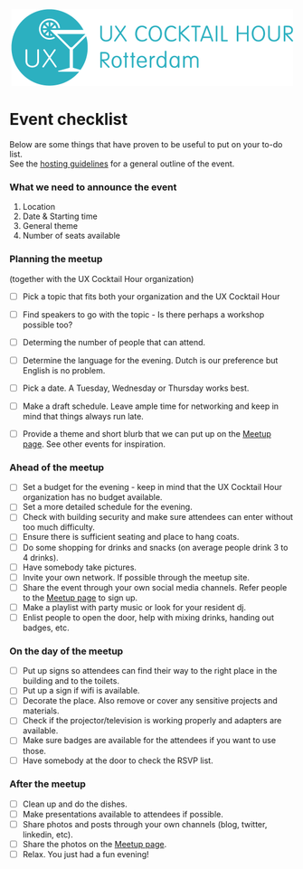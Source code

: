 <p align="center"><img src="/identity/ux_cocktail_hour_logo_text_v02.png" width=499 height=136 alt="UX Cocktail Hour Rotterdam logo"></p>

# Event checklist
Below are some things that have proven to be useful to put on your to-do list. <br/>See the [hosting guidelines](/hosting-guidelines.md) for a general outline of the event.

### What we need to announce the event

1. Location
2. Date & Starting time
3. General theme
4. Number of seats available

### Planning the meetup

(together with the UX Cocktail Hour organization)
- [ ] Pick a topic that fits both your organization and the UX Cocktail Hour
- [ ] Find speakers to go with the topic - Is there perhaps a workshop possible too?
- [ ] Determing the number of people that can attend.
- [ ] Determine the language for the evening. Dutch is our preference but English is no problem.
- [ ] Pick a date. A Tuesday, Wednesday or Thursday works best.
- [ ] Make a draft schedule. Leave ample time for networking and keep in mind that things always run late.
- [ ] Provide a theme and short blurb that we can put up on the [Meetup page](https://www.meetup.com/Rotterdam-UX-Cocktail-Hours/). See other events for inspiration.



### Ahead of the meetup

- [ ] Set a budget for the evening - keep in mind that the UX Cocktail Hour organization has no budget available.
- [ ] Set a more detailed schedule for the evening.
- [ ] Check with building security and make sure attendees can enter without too much difficulty.
- [ ] Ensure there is sufficient seating and place to hang coats.
- [ ] Do some shopping for drinks and snacks (on average people drink 3 to 4 drinks).
- [ ] Have somebody take pictures.
- [ ] Invite your own network. If possible through the meetup site.
- [ ] Share the event through your own social media channels. Refer people to the [Meetup page](https://www.meetup.com/Rotterdam-UX-Cocktail-Hours/) to sign up.
- [ ] Make a playlist with party music or look for your resident dj.
- [ ] Enlist people to open the door, help with mixing drinks, handing out badges, etc.

### On the day of the meetup

- [ ] Put up signs so attendees can find their way to the right place in the building and to the toilets.
- [ ] Put up a sign if wifi is available.
- [ ] Decorate the place. Also remove or cover any sensitive projects and materials.
- [ ] Check if the projector/television is working properly and adapters are available.
- [ ] Make sure badges are available for the attendees if you want to use those.
- [ ] Have somebody at the door to check the RSVP list.

### After the meetup

- [ ] Clean up and do the dishes.
- [ ] Make presentations available to attendees if possible.
- [ ] Share photos and posts through your own channels (blog, twitter, linkedin, etc).
- [ ] Share the photos on the [Meetup page](https://www.meetup.com/Rotterdam-UX-Cocktail-Hours/).
- [ ] Relax. You just had a fun evening!